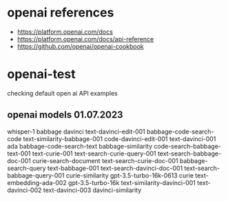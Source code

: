 # openai references
- https://platform.openai.com/docs
- https://platform.openai.com/docs/api-reference
- https://github.com/openai/openai-cookbook

# openai-test
checking default open ai API examples

## openai models 01.07.2023
whisper-1
babbage
davinci
text-davinci-edit-001
babbage-code-search-code
text-similarity-babbage-001
code-davinci-edit-001
text-davinci-001
ada
babbage-code-search-text
babbage-similarity
code-search-babbage-text-001
text-curie-001
text-search-curie-query-001
text-search-babbage-doc-001
curie-search-document
text-search-curie-doc-001
babbage-search-query
text-babbage-001
text-search-davinci-doc-001
text-search-babbage-query-001
curie-similarity
gpt-3.5-turbo-16k-0613
curie
text-embedding-ada-002
gpt-3.5-turbo-16k
text-similarity-davinci-001
text-davinci-002
text-davinci-003
davinci-similarity
